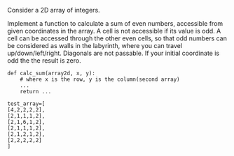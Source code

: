 Consider a 2D array of integers.

Implement a function to calculate a sum of even numbers, accessible from given coordinates in the array. A cell is not accessible if its value is odd. A cell can be accessed through the other even cells, so that odd numbers can be considered  as walls in the labyrinth, where you can travel up/down/left/right. Diagonals are not passable. If your initial coordinate is odd the the result is zero.

```
def calc_sum(array2d, x, y):
    # where x is the row, y is the column(second array)
    ...
    return ...

test_array=[
[4,2,2,2,2],
[2,1,1,1,2],
[2,1,6,1,2],
[2,1,1,1,2],
[2,1,2,1,2],
[2,2,2,2,2]
]
```


